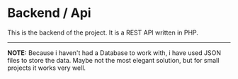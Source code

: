 # Backend / Api

This is the backend of the project. It is a REST API written in PHP.

---

**NOTE:** Because i haven't had a Database to work with, i have used JSON files to store the data. Maybe not the most elegant solution, but for small projects it works very well.
